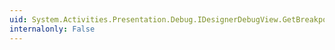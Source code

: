 ```yaml
---
uid: System.Activities.Presentation.Debug.IDesignerDebugView.GetBreakpointLocations
internalonly: False
---
```

